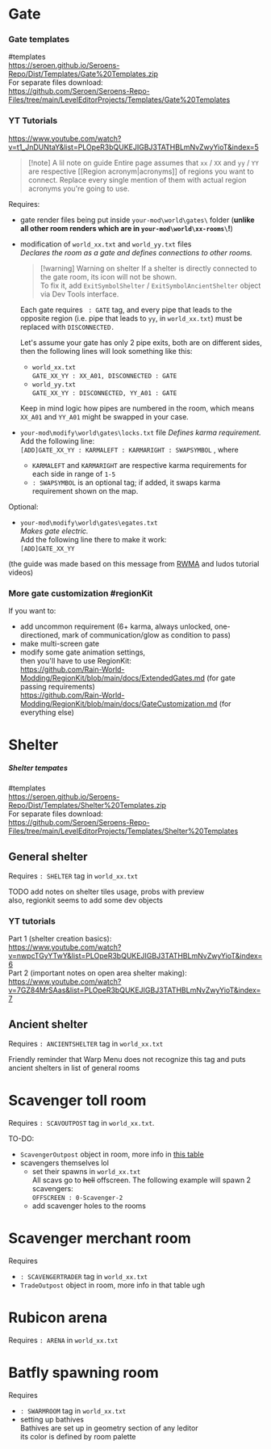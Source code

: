 # Gate  
### Gate templates
#templates  
https://seroen.github.io/Seroens-Repo/Dist/Templates/Gate%20Templates.zip  
For separate files download:  
https://github.com/Seroen/Seroens-Repo-Files/tree/main/LevelEditorProjects/Templates/Gate%20Templates  
### YT Tutorials  
https://www.youtube.com/watch?v=t1_JnDUNtaY&list=PLOpeR3bQUKEJIGBJ3TATHBLmNvZwyYioT&index=5

> [!note] A lil note on guide 
> Entire page assumes that `xx` / `XX` and `yy` / `YY` are respective [[Region acronym|acronyms]] of regions you want to connect. Replace every single mention of them with actual region acronyms you're going to use. 

Requires:
- gate render files being put inside `your-mod\world\gates\` folder (**unlike all other room renders which are in `your-mod\world\xx-rooms\`!**)
- modification of `world_xx.txt` and `world_yy.txt` files  
	*Declares the room as a gate and defines connections to other rooms.*
	> [!warning] Warning on shelter
	> If a shelter is directly connected to the gate room, its icon will not be shown.  
	> To fix it, add `ExitSymbolShelter` / `ExitSymbolAncientShelter` object via Dev Tools interface. 
	
	Each gate requires ` : GATE` tag, and every pipe that leads to the opposite region (i.e. pipe that leads to `yy`, in `world_xx.txt`) must be replaced with `DISCONNECTED.`  
	
	Let's assume your gate has only 2 pipe exits, both are on different sides, then the following lines will look something like this:  
	- `world_xx.txt`  
	`GATE_XX_YY : XX_A01, DISCONNECTED : GATE`
	-  `world_yy.txt`  
	`GATE_XX_YY : DISCONNECTED, YY_A01 : GATE`  
	
	Keep in mind logic how pipes are numbered in the room, which means `XX_A01` and `YY_A01` might be swapped in your case. 
- `your-mod\modify\world\gates\locks.txt` file
	*Defines karma requirement.*  
	Add the following line:  
	`[ADD]GATE_XX_YY : KARMALEFT : KARMARIGHT : SWAPSYMBOL` , where  
	- `KARMALEFT` and `KARMARIGHT` are respective karma requirements for each side in range of `1-5`
	- `: SWAPSYMBOL` is an optional tag; if added, it swaps karma requirement shown on the map.
	

Optional:
- `your-mod\modify\world\gates\egates.txt`  
	*Makes gate electric.*  
	Add the following line there to make it work:  
	`[ADD]GATE_XX_YY`

(the guide was made based on this message from [RWMA](https://discord.com/channels/1083481230839922688/1083485771949949019/1205579329413709876) and ludos tutorial videos)
### More gate customization #regionKit

If you want to:  
- add uncommon requirement (6+ karma, always unlocked, one-directioned, mark of communication/glow as condition to pass)  
- make multi-screen gate  
- modify some gate animation settings,  
then you'll have to use RegionKit:  
https://github.com/Rain-World-Modding/RegionKit/blob/main/docs/ExtendedGates.md (for gate passing requirements)  
https://github.com/Rain-World-Modding/RegionKit/blob/main/docs/GateCustomization.md (for everything else)

# Shelter  

##### Shelter tempates
#templates  
https://seroen.github.io/Seroens-Repo/Dist/Templates/Shelter%20Templates.zip  
For separate files download:  
https://github.com/Seroen/Seroens-Repo-Files/tree/main/LevelEditorProjects/Templates/Shelter%20Templates  

## General shelter
Requires `: SHELTER` tag in `world_xx.txt`

TODO add notes on shelter tiles usage, probs with preview  
also, regionkit seems to add some dev objects
### YT tutorials  
Part 1 (shelter creation basics):  
https://www.youtube.com/watch?v=nwpcTGyYTwY&list=PLOpeR3bQUKEJIGBJ3TATHBLmNvZwyYioT&index=6  
Part 2 (important notes on open area shelter making):  
https://www.youtube.com/watch?v=7GZ84MrSAas&list=PLOpeR3bQUKEJIGBJ3TATHBLmNvZwyYioT&index=7  


## Ancient shelter
Requires `: ANCIENTSHELTER` tag in `world_xx.txt`

Friendly reminder that Warp Menu does not recognize this tag and puts ancient shelters in list of general rooms
# Scavenger toll room
Requires `: SCAVOUTPOST` tag in `world_xx.txt`.

TO-DO:
- `ScavengerOutpost` object in room, more info in [this table](https://rainworldmodding.miraheze.org/wiki/Dev_Tools#Object_Library)
- scavengers themselves lol
	- set their spawns in `world_xx.txt`  
		All scavs go to ~~hell~~ offscreen. The following example will spawn 2 scavengers:  
		`OFFSCREEN : 0-Scavenger-2`  
	- add scavenger holes to the rooms
# Scavenger merchant room
Requires
- `: SCAVENGERTRADER` tag in `world_xx.txt`
- `TradeOutpost` object in room, more info in that table ugh

# Rubicon arena
Requires `: ARENA` in `world_xx.txt`

# Batfly spawning room
Requires 
- `: SWARMROOM` tag in `world_xx.txt`
- setting up bathives  
	Bathives are set up in geometry section of any leditor    
	its color is defined by room palette